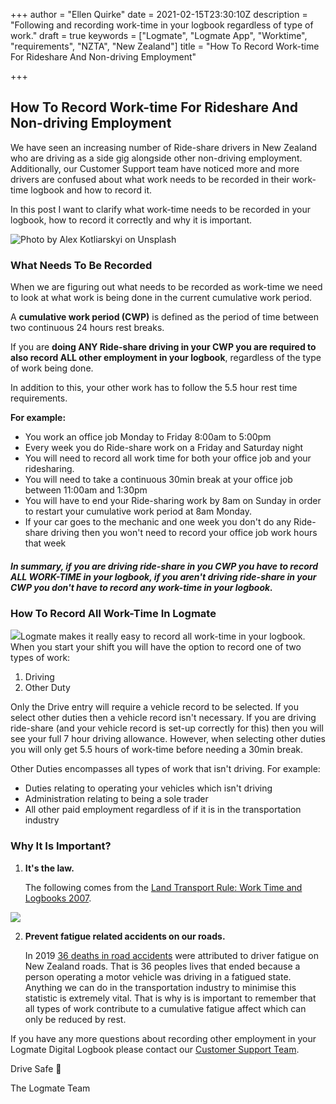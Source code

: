 +++
author = "Ellen Quirke"
date = 2021-02-15T23:30:10Z
description = "Following and recording work-time in your logbook regardless of type of work."
draft = true
keywords = ["Logmate", "Logmate App", "Worktime", "requirements", "NZTA", "New Zealand"]
title = "How To Record Work-time For Rideshare And Non-driving Employment"

+++
## How To Record Work-time For Rideshare And Non-driving Employment

We have seen an increasing number of Ride-share drivers in New Zealand who are driving as a side gig alongside other non-driving employment. Additionally, our Customer Support team have noticed more and more drivers are confused about what work needs to be recorded in their work-time logbook and how to record it. 

In this post I want to clarify what work-time needs to be recorded in your logbook, how to record it correctly and why it is important. 

![Photo by Alex Kotliarskyi on Unsplash](/uploads/photo-1504384308090-c894fdcc538d.jpeg "Photo by Alex Kotliarskyi on Unsplash")

### What Needs To Be Recorded

When we are figuring out what needs to be recorded as work-time we need to look at what work is being done in the current cumulative work period. 

A **cumulative work period (CWP)** is defined as the period of time between two continuous 24 hours rest breaks. 

If you are **doing ANY Ride-share driving in your CWP you are required to also record ALL other employment in your logbook**, regardless of the type of work being done. 

In addition to this, your other work has to follow the 5.5 hour rest time requirements. 

**For example:** 

* You work an office job Monday to Friday 8:00am to 5:00pm
* Every week you do Ride-share work on a Friday and Saturday night
* You will need to record all work time for both your office job and your ridesharing. 
* You will need to take a continuous 30min break at your office job between 11:00am and 1:30pm
* You will have to end your Ride-sharing work by 8am on Sunday in order to restart your cumulative work period at 8am Monday.
* If your car goes to the mechanic and one week you don't do any Ride-share driving then you won't need to record your office job work hours that week

##### In summary, if you are driving ride-share in you CWP you have to record ALL WORK-TIME in your logbook, if you aren't driving ride-share in your CWP you don't have to record any work-time in your logbook. 

### How To Record All Work-Time In Logmate

![](/uploads/screen-shot-2020-02-21-at-11-35-31-am.png)Logmate makes it really easy to record all work-time in your logbook. When you start your shift you will have the option to record one of two types of work:

1. Driving
2. Other Duty

Only the Drive entry will require a vehicle record to be selected. If you select other duties then a vehicle record isn't necessary. If you are driving ride-share (and your vehicle record is set-up correctly for this) then you will see your full 7 hour driving allowance. However, when selecting other duties you will only get 5.5 hours of work-time before needing a 30min break. 

Other Duties encompasses all types of work that isn't driving. For example:

* Duties relating to operating your vehicles which isn't driving
* Administration relating to being a sole trader
* All other paid employment regardless of if it is in the transportation industry

### Why It Is Important?

1. **It's the law.** 

   The following comes from the [Land Transport Rule: Work Time and Logbooks 2007](https://www.nzta.govt.nz/assets/resources/rules/docs/work-time-and-logbooks-2007-as-at-1-October-2017.pdf).

![](/uploads/screen-shot-2021-02-16-at-12-15-42-pm.png)

2. **Prevent fatigue related accidents on our roads.** 

   In 2019 [36 deaths in road accidents](https://www.transport.govt.nz/statistics-and-insights/safety-annual-statistics/) were attributed to driver fatigue on New Zealand roads. That is 36 peoples lives that ended because a person operating a motor vehicle was driving in a fatigued state. Anything we can do in the transportation industry to minimise this statistic is extremely vital. That is why is is important to remember that all types of work contribute to a cumulative fatigue affect which can only be reduced by rest. 

If you have any more questions about recording other employment in your Logmate Digital Logbook please contact our [Customer Support Team](https://help.logmate.co.nz/en/articles/3383687-how-do-i-contact-logmate-customer-support).

Drive Safe 🚗

The Logmate Team